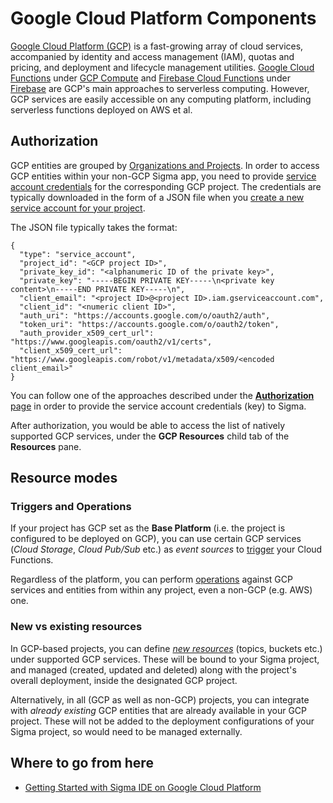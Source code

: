 # Google Cloud Platform Components

[Google Cloud Platform (GCP)](https://cloud.google.com/) is a fast-growing array of cloud services,
accompanied by identity and access management (IAM), quotas and pricing, and deployment and lifecycle management utilities.
[Google Cloud Functions](https://cloud.google.com/functions/) under
[GCP Compute](https://cloud.google.com/docs/overview/cloud-platform-services#computing-hosting) and
[Firebase Cloud Functions](https://firebase.google.com/docs/functions/) under
[Firebase](https://firebase.google.com/)
are GCP's main approaches to serverless computing.
However, GCP services are easily accessible on any computing platform, including serverless functions deployed on AWS et al.


## Authorization

GCP entities are grouped by
[Organizations and Projects](https://cloud.google.com/resource-manager/docs/cloud-platform-resource-hierarchy).
In order to access GCP entities within your non-GCP Sigma app, you need to provide
[service account credentials](https://cloud.google.com/iam/docs/understanding-service-accounts)
for the corresponding GCP project.
The credentials are typically downloaded in the form of a JSON file when you
[create a new service account for your project](https://developers.google.com/identity/protocols/OAuth2ServiceAccount#creatinganaccount).

The JSON file typically takes the format:

```
{
  "type": "service_account",
  "project_id": "<GCP project ID>",
  "private_key_id": "<alphanumeric ID of the private key>",
  "private_key": "-----BEGIN PRIVATE KEY-----\n<private key content>\n-----END PRIVATE KEY-----\n",
  "client_email": "<project ID>@<project ID>.iam.gserviceaccount.com",
  "client_id": "<numeric client ID>",
  "auth_uri": "https://accounts.google.com/o/oauth2/auth",
  "token_uri": "https://accounts.google.com/o/oauth2/token",
  "auth_provider_x509_cert_url": "https://www.googleapis.com/oauth2/v1/certs",
  "client_x509_cert_url": "https://www.googleapis.com/robot/v1/metadata/x509/<encoded client_email>"
}
```

You can follow one of the approaches described under the [**Authorization** page](authorization.md)
in order to provide the service account credentials (key) to Sigma.

After authorization, you would be able to access the list of natively supported GCP services,
under the **GCP Resources** child tab of the **Resources** pane.


## Resource modes

### Triggers and Operations

If your project has GCP set as the **Base Platform** (i.e. the project is configured to be deployed on GCP),
you can use certain GCP services (*Cloud Storage*, *Cloud Pub/Sub* etc.) as *event sources*
to [trigger](../../concepts/triggers.md) your Cloud Functions.

Regardless of the platform, you can perform [operations](../../concepts/operations.md)
against GCP services and entities from within any project, even a non-GCP (e.g. AWS) one.

### New vs existing resources
 
In GCP-based projects, you can define [*new resources*](../../concepts/resources.md#new-resources-vs.-existing-resources)
(topics, buckets etc.) under supported GCP services.
These will be bound to your Sigma project, and managed (created, updated and deleted)
along with the project's overall deployment, inside the designated GCP project.

Alternatively, in all (GCP as well as non-GCP) projects, you can integrate with *already existing* GCP entities
that are already available in your GCP project.
These will not be added to the deployment configurations of your Sigma project, so would need to be managed externally.


## Where to go from here

* [Getting Started with Sigma IDE on Google Cloud Platform](./getting-started.md)